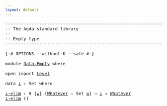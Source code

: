 ```yaml
---
layout: default
---
```


<pre class="Agda">
<a id="1" class="Comment">------------------------------------------------------------------------</a>
<a id="74" class="Comment">-- The Agda standard library</a>
<a id="103" class="Comment">--</a>
<a id="106" class="Comment">-- Empty type</a>
<a id="120" class="Comment">------------------------------------------------------------------------</a>

<a id="194" class="Symbol">{-#</a> <a id="198" class="Keyword">OPTIONS</a> <a id="206" class="Pragma">--without-K</a> <a id="218" class="Pragma">--safe</a> <a id="225" class="Symbol">#-}</a>

<a id="230" class="Keyword">module</a> <a id="237" href="Data.Empty.html" class="Module">Data.Empty</a> <a id="248" class="Keyword">where</a>

<a id="255" class="Keyword">open</a> <a id="260" class="Keyword">import</a> <a id="267" href="Level.html" class="Module">Level</a>

<a id="274" class="Keyword">data</a> <a id="⊥"></a><a id="279" href="Data.Empty.html#279" class="Datatype">⊥</a> <a id="281" class="Symbol">:</a> <a id="283" class="PrimitiveType">Set</a> <a id="287" class="Keyword">where</a>

<a id="⊥-elim"></a><a id="294" href="Data.Empty.html#294" class="Function">⊥-elim</a> <a id="301" class="Symbol">:</a> <a id="303" class="Symbol">∀</a> <a id="305" class="Symbol">{</a><a id="306" href="Data.Empty.html#306" class="Bound">w</a><a id="307" class="Symbol">}</a> <a id="309" class="Symbol">{</a><a id="310" href="Data.Empty.html#310" class="Bound">Whatever</a> <a id="319" class="Symbol">:</a> <a id="321" class="PrimitiveType">Set</a> <a id="325" href="Data.Empty.html#306" class="Bound">w</a><a id="326" class="Symbol">}</a> <a id="328" class="Symbol">→</a> <a id="330" href="Data.Empty.html#279" class="Datatype">⊥</a> <a id="332" class="Symbol">→</a> <a id="334" href="Data.Empty.html#310" class="Bound">Whatever</a>
<a id="343" href="Data.Empty.html#294" class="Function">⊥-elim</a> <a id="350" class="Symbol">()</a>
</pre>
